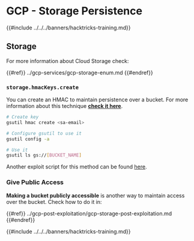 # GCP - Storage Persistence

{{#include ../../../banners/hacktricks-training.md}}

## Storage

For more information about Cloud Storage check:

{{#ref}}
../gcp-services/gcp-storage-enum.md
{{#endref}}

### `storage.hmacKeys.create`

You can create an HMAC to maintain persistence over a bucket. For more information about this technique [**check it here**](../gcp-privilege-escalation/gcp-storage-privesc.md#storage.hmackeys.create).

```bash
# Create key
gsutil hmac create <sa-email>

# Configure gsutil to use it
gsutil config -a

# Use it
gsutil ls gs://[BUCKET_NAME]
```

Another exploit script for this method can be found [here](https://github.com/RhinoSecurityLabs/GCP-IAM-Privilege-Escalation/blob/master/ExploitScripts/storage.hmacKeys.create.py).

### Give Public Access

**Making a bucket publicly accessible** is another way to maintain access over the bucket. Check how to do it in:

{{#ref}}
../gcp-post-exploitation/gcp-storage-post-exploitation.md
{{#endref}}

{{#include ../../../banners/hacktricks-training.md}}
